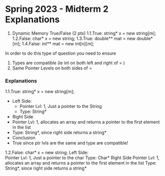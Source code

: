 # Spring 2023 - Midterm 2 Explanations
 
1. Dynamic Memory True/False (2 pts)
  1.1.True: string* x = new string[m];
  1.2.False: char* x = new string;
  1.3.True: double** mat = new double*[m];
  1.4.False: int** mat = new int[n][m];

  In order to do this type of question you need to ensure
  1) Types are compatible (ie int on both left and right of = )
  2) Same Pointer Levels on both sides of =

### Explanations
1.1.True: string* x = new string[m];
- Left Side:
  - Pointer Lvl: 1, Just a pointer to the String
  - Type: String*
- Right Side
 - Pointer Lvl: 1, allocates an array and returns a pointer to the first element in the list
 - Type: String*, since right side returns a string*
- Conclusion
 - True since ptr lvls are the same and type are compatible!
      
  1.2.False: char* x = new string;
    Left Side:  
      Pointer Lvl: 1, Just a pointer to the char
      Type: Char*
    Right Side
      Pointer Lvl: 1, allocates an array and returns a pointer to the first element in the list
      Type: String*, since right side returns a string*
